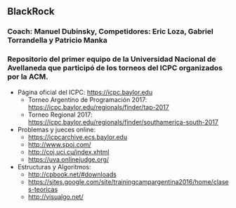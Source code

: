 ## BlackRock
### Coach: Manuel Dubinsky, Competidores: Eric Loza, Gabriel Torrandella y Patricio Manka
### Repositorio del primer equipo de la Universidad Nacional de Avellaneda que participó de los torneos del ICPC organizados por la ACM.

 * Página oficial del ICPC: https://icpc.baylor.edu
   * Torneo Argentino de Programación 2017: https://icpc.baylor.edu/regionals/finder/tap-2017
   * Torneo Regional 2017: https://icpc.baylor.edu/regionals/finder/southamerica-south-2017
 * Problemas y jueces online:
   * https://icpcarchive.ecs.baylor.edu
   * http://www.spoj.com/
   * http://coj.uci.cu/index.xhtml
   * https://uva.onlinejudge.org/
 * Estructuras y Algoritmos:
   * http://cpbook.net/#downloads
   * https://sites.google.com/site/trainingcampargentina2016/home/clases-teoricas
   * http://visualgo.net/
